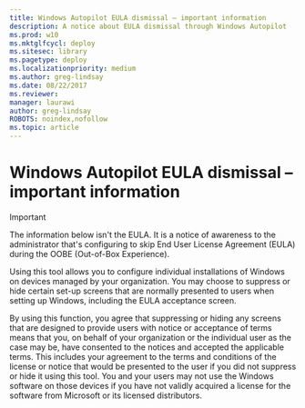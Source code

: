 ```yaml
---
title: Windows Autopilot EULA dismissal – important information
description: A notice about EULA dismissal through Windows Autopilot
ms.prod: w10
ms.mktglfcycl: deploy
ms.sitesec: library
ms.pagetype: deploy
ms.localizationpriority: medium
ms.author: greg-lindsay
ms.date: 08/22/2017
ms.reviewer: 
manager: laurawi
author: greg-lindsay
ROBOTS: noindex,nofollow
ms.topic: article
---
```

# Windows Autopilot EULA dismissal – important information

>[!IMPORTANT]
>The information below isn't the EULA. It is a notice of awareness to the administrator that's configuring to skip End User License Agreement (EULA) during the OOBE (Out-of-Box Experience).

Using this tool allows you to configure individual installations of Windows on devices managed by your organization. You may choose to suppress or hide certain set-up screens that are normally presented to users when setting up Windows, including the EULA acceptance screen.  

By using this function, you agree that suppressing or hiding any screens that are designed to provide users with notice or acceptance of terms means that you, on behalf of your organization or the individual user as the case may be, have consented to the notices and accepted the applicable terms.  This includes your agreement to the terms and conditions of the license or notice that would be presented to the user if you did not suppress or hide it using this tool. You and your users may not use the Windows software on those devices if you have not validly acquired a license for the software from Microsoft or its licensed distributors.
